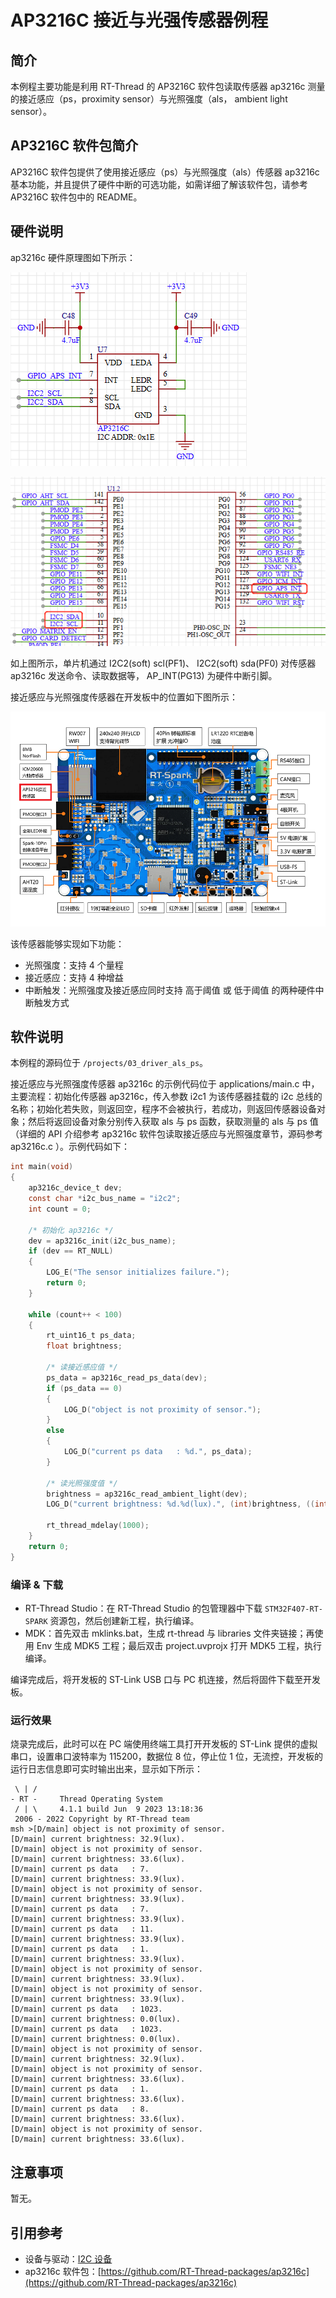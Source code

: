 # AP3216C 接近与光强传感器例程

## 简介

本例程主要功能是利用 RT-Thread 的 AP3216C 软件包读取传感器 ap3216c 测量的接近感应（ps，proximity sensor）与光照强度（als， ambient light sensor）。

## AP3216C 软件包简介

AP3216C 软件包提供了使用接近感应（ps）与光照强度（als）传感器 ap3216c 基本功能，并且提供了硬件中断的可选功能，如需详细了解该软件包，请参考 AP3216C 软件包中的 README。

## 硬件说明

ap3216c 硬件原理图如下所示：

![接近与光强传感器模块原理图](figures/ap3216c.png)

![接近与光强传感器模块与芯片连接图](figures/ap3216c_circuit.png)

如上图所示，单片机通过 I2C2(soft) scl(PF1)、 I2C2(soft) sda(PF0) 对传感器 ap3216c 发送命令、读取数据等， AP_INT(PG13) 为硬件中断引脚。

接近感应与光照强度传感器在开发板中的位置如下图所示：

![接近与光强传感器位置](figures/board.png)

该传感器能够实现如下功能：

* 光照强度：支持 4 个量程
* 接近感应：支持 4 种增益
* 中断触发：光照强度及接近感应同时支持 高于阈值 或 低于阈值 的两种硬件中断触发方式

## 软件说明

本例程的源码位于 `/projects/03_driver_als_ps`。

接近感应与光照强度传感器 ap3216c 的示例代码位于 applications/main.c 中，主要流程：初始化传感器 ap3216c，传入参数 i2c1 为该传感器挂载的 i2c 总线的名称；初始化若失败，则返回空，程序不会被执行，若成功，则返回传感器设备对象；然后将返回设备对象分别传入获取 als 与 ps 函数，获取测量的 als 与 ps 值（详细的 API 介绍参考 ap3216c 软件包读取接近感应与光照强度章节，源码参考 ap3216c.c ）。示例代码如下：

```c
int main(void)
{
    ap3216c_device_t dev;
    const char *i2c_bus_name = "i2c2";
    int count = 0;

    /* 初始化 ap3216c */
    dev = ap3216c_init(i2c_bus_name);
    if (dev == RT_NULL)
    {
        LOG_E("The sensor initializes failure.");
        return 0;
    }

    while (count++ < 100)
    {
        rt_uint16_t ps_data;
        float brightness;

        /* 读接近感应值 */
        ps_data = ap3216c_read_ps_data(dev);
        if (ps_data == 0)
        {
            LOG_D("object is not proximity of sensor.");
        }
        else
        {
            LOG_D("current ps data   : %d.", ps_data);
        }

        /* 读光照强度值 */
        brightness = ap3216c_read_ambient_light(dev);
        LOG_D("current brightness: %d.%d(lux).", (int)brightness, ((int)(10 * brightness) % 10));

        rt_thread_mdelay(1000);
    }
    return 0;
}
```

### 编译 & 下载

- RT-Thread Studio：在 RT-Thread Studio 的包管理器中下载 `STM32F407-RT-SPARK` 资源包，然后创建新工程，执行编译。
- MDK：首先双击 mklinks.bat，生成 rt-thread 与 libraries 文件夹链接；再使用 Env 生成 MDK5 工程；最后双击 project.uvprojx 打开 MDK5 工程，执行编译。

编译完成后，将开发板的 ST-Link USB 口与 PC 机连接，然后将固件下载至开发板。

### 运行效果

烧录完成后，此时可以在 PC 端使用终端工具打开开发板的 ST-Link 提供的虚拟串口，设置串口波特率为 115200，数据位 8 位，停止位 1 位，无流控，开发板的运行日志信息即可实时输出出来，显示如下所示：

```shell
 \ | /
- RT -     Thread Operating System
 / | \     4.1.1 build Jun  9 2023 13:18:36
 2006 - 2022 Copyright by RT-Thread team
msh >[D/main] object is not proximity of sensor.
[D/main] current brightness: 32.9(lux).
[D/main] object is not proximity of sensor.
[D/main] current brightness: 33.6(lux).
[D/main] current ps data   : 7.
[D/main] current brightness: 33.9(lux).
[D/main] object is not proximity of sensor.
[D/main] current brightness: 33.9(lux).
[D/main] current ps data   : 7.
[D/main] current brightness: 33.9(lux).
[D/main] current ps data   : 11.
[D/main] current brightness: 33.9(lux).
[D/main] current ps data   : 1.
[D/main] current brightness: 33.9(lux).
[D/main] object is not proximity of sensor.
[D/main] current brightness: 33.9(lux).
[D/main] object is not proximity of sensor.
[D/main] current brightness: 33.9(lux).
[D/main] current ps data   : 1023.
[D/main] current brightness: 0.0(lux).
[D/main] current ps data   : 1023.
[D/main] current brightness: 0.0(lux).
[D/main] object is not proximity of sensor.
[D/main] current brightness: 32.9(lux).
[D/main] object is not proximity of sensor.
[D/main] current brightness: 33.6(lux).
[D/main] current ps data   : 1.
[D/main] current brightness: 33.6(lux).
[D/main] current ps data   : 8.
[D/main] current brightness: 33.6(lux).
[D/main] object is not proximity of sensor.
[D/main] current brightness: 33.6(lux).

```

## 注意事项

暂无。

## 引用参考

- 设备与驱动：[I2C 设备](https://www.rt-thread.org/document/site/#/rt-thread-version/rt-thread-standard/programming-manual/device/i2c/i2c)
- ap3216c 软件包：[https://github.com/RT-Thread-packages/ap3216c](https://github.com/RT-Thread-packages/ap3216c)

